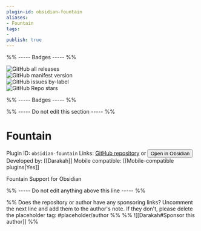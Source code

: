 ```yaml
---
plugin-id: obsidian-fountain
aliases:
- Fountain
tags: 
- 
publish: true
---
```


%% ----- Badges ----- %%

![GitHub all releases](https://img.shields.io/github/downloads/Darakah/obsidian-fountain/total?color=573E7A&logo=github&style=for-the-badge)   
![GitHub manifest version](https://img.shields.io/github/manifest-json/v/Darakah/obsidian-fountain?color=573E7A&logo=github&style=for-the-badge)   
![GitHub issues by-label](https://img.shields.io/github/issues/Darakah/obsidian-fountain/help%20wanted?color=573E7A&logo=github&style=for-the-badge)   
![GitHub Repo stars](https://img.shields.io/github/stars/Darakah/obsidian-fountain?color=573E7A&logo=github&style=for-the-badge)

%% ----- Badges ----- %%

%% ----- Do not edit this section ----- %%

# Fountain

Plugin ID: `obsidian-fountain`
Links: [GitHub repository](https://github.com/Darakah/obsidian-fountain) or [<button id=HH>Open in Obsidian</button>](obsidian://goto-plugin?id=obsidian-fountain)
Developed by: [[Darakah]]
Mobile compatible: [[Mobile-compatible plugins|Yes]]

Fountain Support for Obsidian

%% ----- Do not edit anything above this line ----- %% 

%% Does the repository or author have any sponsoring links? Uncomment the next line and add them to the author's note. If they don't, please delete the placeholder tag: #placeholder/author %%
%% ![[Darakah#Sponsor this author]] %%
